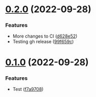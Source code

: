 # [0.2.0](https://github.com/mgibas/vue-router-fetch/compare/v0.1.0...v0.2.0) (2022-09-28)


### Features

* More changes to CI ([d628e52](https://github.com/mgibas/vue-router-fetch/commit/d628e5299b6665fa87cd49c8ed4851a09da1fd28))
* Testing gh release ([99f659c](https://github.com/mgibas/vue-router-fetch/commit/99f659c33003093efdc20670b700036bee484c7f))



# [0.1.0](https://github.com/mgibas/vue-router-fetch/compare/f7a97085a01c728792792a43893b3668428f1bc4...v0.1.0) (2022-09-28)


### Features

* Test ([f7a9708](https://github.com/mgibas/vue-router-fetch/commit/f7a97085a01c728792792a43893b3668428f1bc4))




